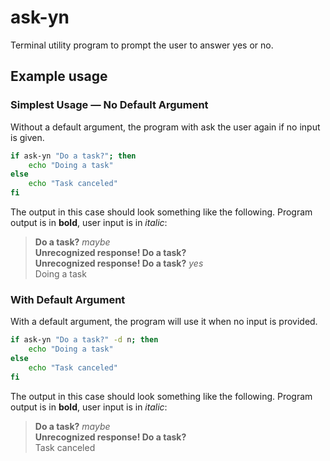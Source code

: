 # ask-yn

Terminal utility program to prompt the user to answer yes or no.

## Example usage

### Simplest Usage &mdash; No Default Argument

Without a default argument, the program with ask the user again if no input is given.

```sh
if ask-yn "Do a task?"; then
    echo "Doing a task"
else
    echo "Task canceled"
fi
```

The output in this case should look something like the following. Program
output is in **bold**, user input is in _italic_:

> **Do a task?** _maybe_ <br />
> **Unrecognized response! Do a task?** <br />
> **Unrecognized response! Do a task?** _yes_ <br />
> Doing a task

### With Default Argument

With a default argument, the program will use it when no input is provided.

```sh
if ask-yn "Do a task?" -d n; then
    echo "Doing a task"
else
    echo "Task canceled"
fi
```

The output in this case should look something like the following. Program
output is in **bold**, user input is in _italic_:

> **Do a task?** _maybe_ <br />
> **Unrecognized response! Do a task?** <br />
> Task canceled
